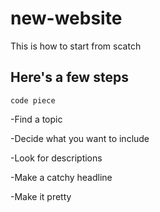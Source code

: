 # new-website
This is how to start from scatch

## Here's a few steps
`code piece`

-Find a topic

-Decide what you want to include

-Look for descriptions

-Make a catchy headline

-Make it pretty
